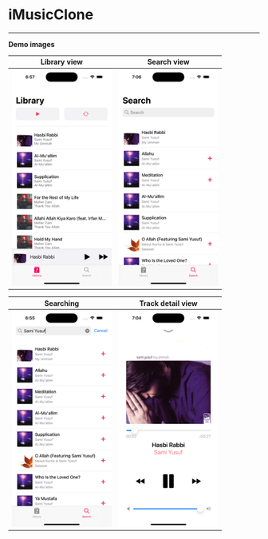 # iMusicClone
---
**Demo images**

| Library view | Search view |
|--|--|
|<img src="https://github.com/buzruk/iMusicClone/blob/main/screenshots/library%20view.png" width="200">|<img src="https://github.com/buzruk/iMusicClone/blob/main/screenshots/search%20view.png" width="200">|

| Searching | Track detail view |
|--|--|
|<img src="https://github.com/buzruk/iMusicClone/blob/main/screenshots/searching.png" width="200">|<img src="https://github.com/buzruk/iMusicClone/blob/main/screenshots/track%20detail%20view.png" width="200">|

